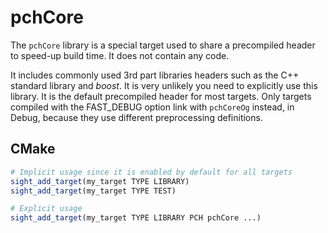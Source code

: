 # pchCore

The `pchCore` library is a special target used to share a precompiled header to speed-up build time. It does not contain any code.

It includes commonly used 3rd part libraries headers such as the C++ standard library and *boost*. It is very unlikely you need to explicitly use this library. It is the default precompiled header for most targets. 
Only targets compiled with the FAST_DEBUG option link with `pchCoreOg` instead, in Debug, because they use different preprocessing definitions.

## CMake

```cmake
# Implicit usage since it is enabled by default for all targets
sight_add_target(my_target TYPE LIBRARY)
sight_add_target(my_target TYPE TEST)

# Explicit usage
sight_add_target(my_target TYPE LIBRARY PCH pchCore ...)
```
